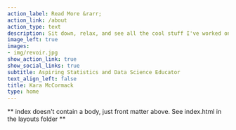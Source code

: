 ```yaml
---
action_label: Read More &rarr;
action_link: /about
action_type: text
description: Sit down, relax, and see all the cool stuff I've worked on!
image_left: true
images:
- img/revoir.jpg
show_action_link: true
show_social_links: true
subtitle: Aspiring Statistics and Data Science Educator
text_align_left: false
title: Kara McCormack
type: home
---
```


** index doesn't contain a body, just front matter above.
See index.html in the layouts folder **
